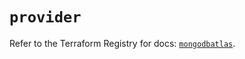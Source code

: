 # `provider`

Refer to the Terraform Registry for docs: [`mongodbatlas`](https://registry.terraform.io/providers/mongodb/mongodbatlas/1.29.0/docs).
